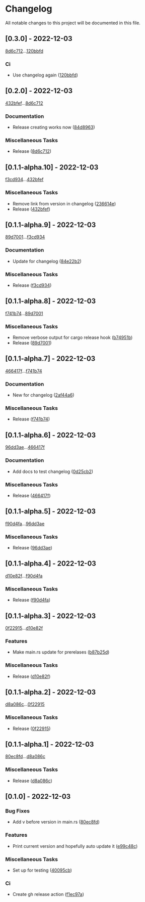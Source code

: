 # Changelog

All notable changes to this project will be documented in this file.

## [0.3.0] - 2022-12-03

[8d6c712](https://github.com/Gaweringo/gh-release-test/commit/8d6c7126d66beab4be55554ef548c1ffae0b62c4)...[120bbfd](https://github.com/Gaweringo/gh-release-test/commit/120bbfd84afd774655108a174e500b447dc9f5db)

### Ci

- Use changelog again ([120bbfd](https://github.com/Gaweringo/gh-release-test/commit/120bbfd84afd774655108a174e500b447dc9f5db))

## [0.2.0] - 2022-12-03

[432bfef](https://github.com/Gaweringo/gh-release-test/commit/432bfef06f139aba1c2b4c515c175b7371be8685)...[8d6c712](https://github.com/Gaweringo/gh-release-test/commit/8d6c7126d66beab4be55554ef548c1ffae0b62c4)

### Documentation

- Release creating works now ([84d8963](https://github.com/Gaweringo/gh-release-test/commit/84d8963e8ec2db51f4e27a56f8df9ccd3500f78f))

### Miscellaneous Tasks

- Release ([8d6c712](https://github.com/Gaweringo/gh-release-test/commit/8d6c7126d66beab4be55554ef548c1ffae0b62c4))

## [0.1.1-alpha.10] - 2022-12-03

[f3cd934](https://github.com/Gaweringo/gh-release-test/commit/f3cd934d08de27cae87f1f323bfba5847703eeb7)...[432bfef](https://github.com/Gaweringo/gh-release-test/commit/432bfef06f139aba1c2b4c515c175b7371be8685)

### Miscellaneous Tasks

- Remove link from version in changelog ([236614e](https://github.com/Gaweringo/gh-release-test/commit/236614ed42edceaa6e4c20ec853241cf4b357364))
- Release ([432bfef](https://github.com/Gaweringo/gh-release-test/commit/432bfef06f139aba1c2b4c515c175b7371be8685))

## [0.1.1-alpha.9] - 2022-12-03

[89d7001](https://github.com/Gaweringo/gh-release-test/commit/89d7001c55f9780f5fd43e19b0a98d1241e16f4c)...[f3cd934](https://github.com/Gaweringo/gh-release-test/commit/f3cd934d08de27cae87f1f323bfba5847703eeb7)

### Documentation

- Update for changelog ([84e22b2](https://github.com/Gaweringo/gh-release-test/commit/84e22b2c9f3aac85d16491b50200b7be28751325))

### Miscellaneous Tasks

- Release ([f3cd934](https://github.com/Gaweringo/gh-release-test/commit/f3cd934d08de27cae87f1f323bfba5847703eeb7))

## [0.1.1-alpha.8] - 2022-12-03

[f741b74](https://github.com/Gaweringo/gh-release-test/commit/f741b74e834b3c15271139c8b28054e83a80c644)...[89d7001](https://github.com/Gaweringo/gh-release-test/commit/89d7001c55f9780f5fd43e19b0a98d1241e16f4c)

### Miscellaneous Tasks

- Remove verbose output for cargo release hook ([b74951b](https://github.com/Gaweringo/gh-release-test/commit/b74951b3bf4ddc2d4121d6acb02e948c3fe76fa0))
- Release ([89d7001](https://github.com/Gaweringo/gh-release-test/commit/89d7001c55f9780f5fd43e19b0a98d1241e16f4c))

## [0.1.1-alpha.7] - 2022-12-03

[466417f](https://github.com/Gaweringo/gh-release-test/commit/466417f86826dfa74e8cb3cea791379b1b9f246c)...[f741b74](https://github.com/Gaweringo/gh-release-test/commit/f741b74e834b3c15271139c8b28054e83a80c644)

### Documentation

- New for changelog ([2af44a6](https://github.com/Gaweringo/gh-release-test/commit/2af44a62ea8cd8ba07ab1a0fabf43146c8e7a43f))

### Miscellaneous Tasks

- Release ([f741b74](https://github.com/Gaweringo/gh-release-test/commit/f741b74e834b3c15271139c8b28054e83a80c644))

## [0.1.1-alpha.6] - 2022-12-03

[96dd3ae](https://github.com/Gaweringo/gh-release-test/commit/96dd3aed9c5d965a4f71e28e1444e4d19270f980)...[466417f](https://github.com/Gaweringo/gh-release-test/commit/466417f86826dfa74e8cb3cea791379b1b9f246c)

### Documentation

- Add docs to test changelog ([0d25cb2](https://github.com/Gaweringo/gh-release-test/commit/0d25cb23ea89d543764cd16ec274e385311745d0))

### Miscellaneous Tasks

- Release ([466417f](https://github.com/Gaweringo/gh-release-test/commit/466417f86826dfa74e8cb3cea791379b1b9f246c))

## [0.1.1-alpha.5] - 2022-12-03

[f90d4fa](https://github.com/Gaweringo/gh-release-test/commit/f90d4fa6fa2b70490ed8f0664d94f77fb3e2b438)...[96dd3ae](https://github.com/Gaweringo/gh-release-test/commit/96dd3aed9c5d965a4f71e28e1444e4d19270f980)

### Miscellaneous Tasks

- Release ([96dd3ae](https://github.com/Gaweringo/gh-release-test/commit/96dd3aed9c5d965a4f71e28e1444e4d19270f980))

## [0.1.1-alpha.4] - 2022-12-03

[d10e82f](https://github.com/Gaweringo/gh-release-test/commit/d10e82f836fb8859d69fba7a224c23aa2025b00a)...[f90d4fa](https://github.com/Gaweringo/gh-release-test/commit/f90d4fa6fa2b70490ed8f0664d94f77fb3e2b438)

### Miscellaneous Tasks

- Release ([f90d4fa](https://github.com/Gaweringo/gh-release-test/commit/f90d4fa6fa2b70490ed8f0664d94f77fb3e2b438))

## [0.1.1-alpha.3] - 2022-12-03

[0f22915](https://github.com/Gaweringo/gh-release-test/commit/0f22915166b7bccaa9133e5b3990480dd4df0cfd)...[d10e82f](https://github.com/Gaweringo/gh-release-test/commit/d10e82f836fb8859d69fba7a224c23aa2025b00a)

### Features

- Make main.rs update for prerelases ([b87b25d](https://github.com/Gaweringo/gh-release-test/commit/b87b25d7c258b58d5a7745abd435eea634f57a30))

### Miscellaneous Tasks

- Release ([d10e82f](https://github.com/Gaweringo/gh-release-test/commit/d10e82f836fb8859d69fba7a224c23aa2025b00a))

## [0.1.1-alpha.2] - 2022-12-03

[d8a086c](https://github.com/Gaweringo/gh-release-test/commit/d8a086cc55021b6b7241c9faeca12bdc543bf512)...[0f22915](https://github.com/Gaweringo/gh-release-test/commit/0f22915166b7bccaa9133e5b3990480dd4df0cfd)

### Miscellaneous Tasks

- Release ([0f22915](https://github.com/Gaweringo/gh-release-test/commit/0f22915166b7bccaa9133e5b3990480dd4df0cfd))

## [0.1.1-alpha.1] - 2022-12-03

[80ec8fd](https://github.com/Gaweringo/gh-release-test/commit/80ec8fd07d9b4561e47390077717368fa094ae26)...[d8a086c](https://github.com/Gaweringo/gh-release-test/commit/d8a086cc55021b6b7241c9faeca12bdc543bf512)

### Miscellaneous Tasks

- Release ([d8a086c](https://github.com/Gaweringo/gh-release-test/commit/d8a086cc55021b6b7241c9faeca12bdc543bf512))

## [0.1.0] - 2022-12-03

### Bug Fixes

- Add v before version in main.rs ([80ec8fd](https://github.com/Gaweringo/gh-release-test/commit/80ec8fd07d9b4561e47390077717368fa094ae26))

### Features

- Print current version and hopefully auto update it ([e99c48c](https://github.com/Gaweringo/gh-release-test/commit/e99c48c6b0a930b7e61532b8468a04c97796316b))

### Miscellaneous Tasks

- Set up for testing ([40095cb](https://github.com/Gaweringo/gh-release-test/commit/40095cbf903a098cd9483b9dc8a5156e5e49fabe))

### Ci

- Create gh release action ([f1ec97a](https://github.com/Gaweringo/gh-release-test/commit/f1ec97ab01669046a9b611c202fb04366274297c))

<!-- generated by git-cliff -->
